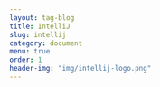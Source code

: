```yaml
---
layout: tag-blog
title: IntelliJ
slug: intellij
category: document
menu: true
order: 1
header-img: "img/intellij-logo.png"
---
```

